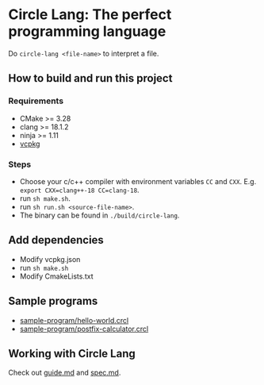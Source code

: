 # Circle Lang: The perfect programming language

Do `circle-lang <file-name>` to interpret a file.

## How to build and run this project

### Requirements
- CMake >= 3.28
- clang >= 18.1.2
- ninja >= 1.11
- [vcpkg](https://learn.microsoft.com/en-us/vcpkg/get_started/get-started?pivots=shell-basj)

### Steps
- Choose your c/c++ compiler with environment variables `CC` and `CXX`. E.g.
  `export CXX=clang++-18 CC=clang-18`.
- run `sh make.sh`.
- run `sh run.sh <source-file-name>`.
- The binary can be found in `./build/circle-lang`.

## Add dependencies
- Modify vcpkg.json
- run `sh make.sh`
- Modify CmakeLists.txt

## Sample programs
- [sample-program/hello-world.crcl](sample-program/hello-world.crcl)
- [sample-program/postfix-calculator.crcl](sample-program/postfix-calculator.crcl)

## Working with Circle Lang
Check out [guide.md](guide.md) and [spec.md](spec.md).
